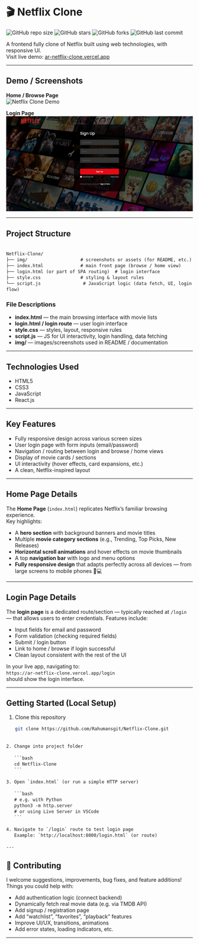 
# 🎬 Netflix Clone

![GitHub repo size](https://img.shields.io/github/repo-size/Rahumansgit/Netflix-Clone)
![GitHub stars](https://img.shields.io/github/stars/Rahumansgit/Netflix-Clone?style=social)
![GitHub forks](https://img.shields.io/github/forks/Rahumansgit/Netflix-Clone?style=social)
![GitHub last commit](https://img.shields.io/github/last-commit/Rahumansgit/Netflix-Clone)

A frontend fully clone of Netflix built using web technologies, with responsive UI.  
Visit live demo: [ar-netflix-clone.vercel.app](https://ar-netflix-clone.vercel.app)  

---

## Demo / Screenshots

**Home / Browse Page**  
![Netflix Clone Demo](img/home-screenshot.png)

**Login Page**  
![Netflix Clone Login](img/login-screenshot.png)  

---

##  Project Structure

```

Netflix-Clone/
├── img/                    # screenshots or assets (for README, etc.)
├── index.html              # main front page (browse / home view)
├── login.html (or part of SPA routing)  # login interface
├── style.css               # styling & layout rules
└── script.js                # JavaScript logic (data fetch, UI, login flow)

````

### File Descriptions
- **index.html** — the main browsing interface with movie lists  
- **login.html / login route** — user login interface  
- **style.css** — styles, layout, responsive rules  
- **script.js** — JS for UI interactivity, login handling, data fetching  
- **img/** — images/screenshots used in README / documentation  

---

##  Technologies Used

- HTML5  
- CSS3   
- JavaScript   
- React.js  

---

##  Key Features

- Fully responsive design across various screen sizes  
- User login page with form inputs (email/password)  
- Navigation / routing between login and browse / home views  
- Display of movie cards / sections  
- UI interactivity (hover effects, card expansions, etc.)  
- A clean, Netflix-inspired layout  

---

##  Home Page Details

The **Home Page** (`index.html`) replicates Netflix’s familiar browsing experience.  
Key highlights:
- A **hero section** with background banners and movie titles  
- Multiple **movie category sections** (e.g., Trending, Top Picks, New Releases)  
- **Horizontal scroll animations** and hover effects on movie thumbnails  
- A top **navigation bar** with logo and menu options  
- **Fully responsive design** that adapts perfectly across all devices — from large screens to mobile phones 📱💻  

---

## Login Page Details

The **login page** is a dedicated route/section — typically reached at `/login` — that allows users to enter credentials. Features include:

- Input fields for email and password  
- Form validation (checking required fields)  
- Submit / login button  
- Link to home / browse if login successful  
- Clean layout consistent with the rest of the UI  

In your live app, navigating to:  
`https://ar-netflix-clone.vercel.app/login`  
should show the login interface.  

---

## Getting Started (Local Setup)

1. Clone this repository  
   ```bash
   git clone https://github.com/Rahumansgit/Netflix-Clone.git
````

2. Change into project folder

   ```bash
   cd Netflix-Clone
   ```

3. Open `index.html` (or run a simple HTTP server)

   ```bash
   # e.g. with Python
   python3 -m http.server
   # or using Live Server in VSCode
   ```

4. Navigate to `/login` route to test login page
   Example: `http://localhost:8000/login.html` (or route)

---
````
## 🤝 Contributing

I welcome suggestions, improvements, bug fixes, and feature additions!
Things you could help with:

* Add authentication logic (connect backend)
* Dynamically fetch real movie data (e.g. via TMDB API)
* Add signup / registration page
* Add “watchlist”, “favorites”, “playback” features
* Improve UI/UX, transitions, animations
* Add error states, loading indicators, etc.

---

